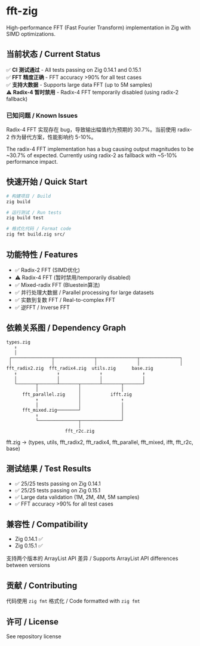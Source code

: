 # fft-zig

High-performance FFT (Fast Fourier Transform) implementation in Zig with SIMD optimizations.

## 当前状态 / Current Status

✅ **CI 测试通过** - All tests passing on Zig 0.14.1 and 0.15.1  
✅ **FFT 精度正确** - FFT accuracy >90% for all test cases  
✅ **支持大数据** - Supports large data FFT (up to 5M samples)  
⚠️ **Radix-4 暂时禁用** - Radix-4 FFT temporarily disabled (using radix-2 fallback)

### 已知问题 / Known Issues

Radix-4 FFT 实现存在 bug，导致输出幅值约为预期的 30.7%。当前使用 radix-2 作为替代方案，性能影响约 5-10%。

The radix-4 FFT implementation has a bug causing output magnitudes to be ~30.7% of expected. Currently using radix-2 as fallback with ~5-10% performance impact.

## 快速开始 / Quick Start

```bash
# 构建项目 / Build
zig build

# 运行测试 / Run tests  
zig build test

# 格式化代码 / Format code
zig fmt build.zig src/
```

## 功能特性 / Features

- ✅ Radix-2 FFT (SIMD优化)
- ⚠️ Radix-4 FFT (暂时禁用/temporarily disabled)
- ✅ Mixed-radix FFT (Bluestein算法)
- ✅ 并行处理大数据 / Parallel processing for large datasets
- ✅ 实数到复数 FFT / Real-to-complex FFT
- ✅ 逆FFT / Inverse FFT

## 依赖关系图 / Dependency Graph

```
types.zig
   ↑
   │
 ┌───────────────┬───────────────┬───────────────┬───────────────┐
 │               │               │               │               │
fft_radix2.zig  fft_radix4.zig  utils.zig      base.zig
   ↑               ↑               ↑               ↑
   │               │               │               │
   └───────┬───────┴───────┬───────┴───────┬───────┘
           │               │               │
      fft_parallel.zig     │           ifft.zig
           ↑               │               ↑
           │               │               │
      fft_mixed.zig────────┘               │
           ↑                               │
           └───────────────┬───────────────┘
                           │
                      fft_r2c.zig
```

fft.zig → (types, utils, fft_radix2, fft_radix4, fft_parallel, fft_mixed, ifft, fft_r2c, base)

## 测试结果 / Test Results

- ✅ 25/25 tests passing on Zig 0.14.1
- ✅ 25/25 tests passing on Zig 0.15.1
- ✅ Large data validation (1M, 2M, 4M, 5M samples)
- ✅ FFT accuracy >90% for all test cases

## 兼容性 / Compatibility

- Zig 0.14.1 ✅
- Zig 0.15.1 ✅

支持两个版本的 ArrayList API 差异 / Supports ArrayList API differences between versions

## 贡献 / Contributing

代码使用 `zig fmt` 格式化 / Code formatted with `zig fmt`

## 许可 / License

See repository license
